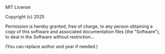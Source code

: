 MIT License

Copyright (c) 2025

Permission is hereby granted, free of charge, to any person obtaining a copy
of this software and associated documentation files (the "Software"), to deal
in the Software without restriction...

(You can replace author and year if needed.)
